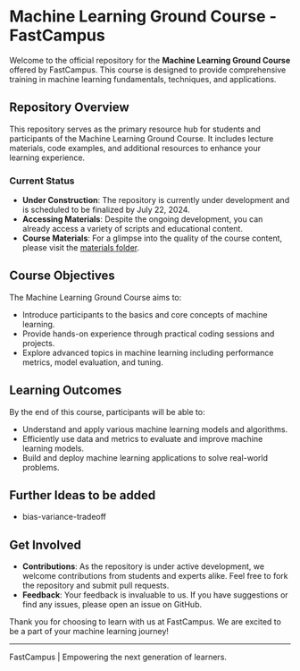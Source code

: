 # Machine Learning Ground Course - FastCampus

Welcome to the official repository for the **Machine Learning Ground Course** offered by FastCampus. This course is designed to provide comprehensive training in machine learning fundamentals, techniques, and applications.

## Repository Overview

This repository serves as the primary resource hub for students and participants of the Machine Learning Ground Course. It includes lecture materials, code examples, and additional resources to enhance your learning experience.

### Current Status

- **Under Construction**: The repository is currently under development and is scheduled to be finalized by July 22, 2024.
- **Accessing Materials**: Despite the ongoing development, you can already access a variety of scripts and educational content. 
- **Course Materials**: For a glimpse into the quality of the course content, please visit the [materials folder](./materials/07_ml_evaluation_metric.ipynb).

## Course Objectives

The Machine Learning Ground Course aims to:

- Introduce participants to the basics and core concepts of machine learning.
- Provide hands-on experience through practical coding sessions and projects.
- Explore advanced topics in machine learning including performance metrics, model evaluation, and tuning.

## Learning Outcomes

By the end of this course, participants will be able to:

- Understand and apply various machine learning models and algorithms.
- Efficiently use data and metrics to evaluate and improve machine learning models.
- Build and deploy machine learning applications to solve real-world problems.

## Further Ideas to be added

- bias-variance-tradeoff

## Get Involved

- **Contributions**: As the repository is under active development, we welcome contributions from students and experts alike. Feel free to fork the repository and submit pull requests.
- **Feedback**: Your feedback is invaluable to us. If you have suggestions or find any issues, please open an issue on GitHub.

Thank you for choosing to learn with us at FastCampus. We are excited to be a part of your machine learning journey!

---

FastCampus | Empowering the next generation of learners.
